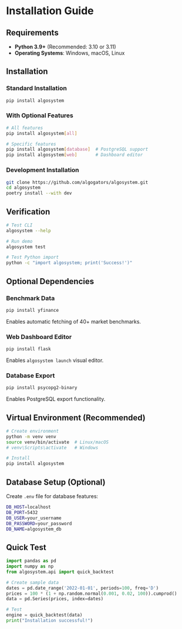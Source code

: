 # Installation Guide

## Requirements

- **Python 3.9+** (Recommended: 3.10 or 3.11)
- **Operating Systems**: Windows, macOS, Linux

## Installation

### Standard Installation
```bash
pip install algosystem
```

### With Optional Features
```bash
# All features
pip install algosystem[all]

# Specific features
pip install algosystem[database]  # PostgreSQL support
pip install algosystem[web]       # Dashboard editor
```

### Development Installation
```bash
git clone https://github.com/algogators/algosystem.git
cd algosystem
poetry install --with dev
```

## Verification

```bash
# Test CLI
algosystem --help

# Run demo
algosystem test

# Test Python import
python -c "import algosystem; print('Success!')"
```

## Optional Dependencies

### Benchmark Data
```bash
pip install yfinance
```
Enables automatic fetching of 40+ market benchmarks.

### Web Dashboard Editor
```bash
pip install flask
```
Enables `algosystem launch` visual editor.

### Database Export
```bash
pip install psycopg2-binary
```
Enables PostgreSQL export functionality.

## Virtual Environment (Recommended)

```bash
# Create environment
python -m venv venv
source venv/bin/activate  # Linux/macOS
# venv\Scripts\activate   # Windows

# Install
pip install algosystem

```

## Database Setup (Optional)

Create `.env` file for database features:
```bash
DB_HOST=localhost
DB_PORT=5432
DB_USER=your_username
DB_PASSWORD=your_password
DB_NAME=algosystem_db
```

## Quick Test

```python
import pandas as pd
import numpy as np
from algosystem.api import quick_backtest

# Create sample data
dates = pd.date_range('2022-01-01', periods=100, freq='D')
prices = 100 * (1 + np.random.normal(0.001, 0.02, 100)).cumprod()
data = pd.Series(prices, index=dates)

# Test
engine = quick_backtest(data)
print("Installation successful!")
```